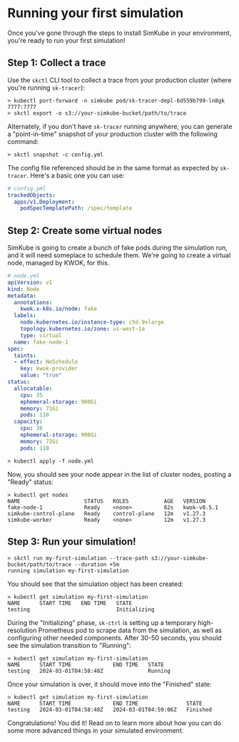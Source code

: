 <!--
template: docs.html
-->

# Running your first simulation

Once you've gone through the steps to install SimKube in your environment, you're ready to run your first simulation!

## Step 1: Collect a trace

Use the `skctl` CLI tool to collect a trace from your production cluster (where you're running `sk-tracer`):

```
> kubectl port-forward -n simkube pod/sk-tracer-depl-6d559b799-ln8gk 7777:7777
> skctl export -o s3://your-simkube-bucket/path/to/trace
```

Alternately, if you don't have `sk-tracer` running anywhere, you can generate a "point-in-time" snapshot of your
production cluster with the following command:

```
> skctl snapshot -c config.yml
```

The config file referenced should be in the same format as expected by `sk-tracer`.  Here's a basic one you can use:

```yaml
# config.yml
trackedObjects:
  apps/v1.Deployment:
    podSpecTemplatePath: /spec/template
```

## Step 2: Create some virtual nodes

SimKube is going to create a bunch of fake pods during the simulation run, and it will need someplace to schedule them.
We're going to create a virtual node, managed by KWOK, for this.

```yaml
# node.yml
apiVersion: v1
kind: Node
metadata:
  annotations:
    kwok.x-k8s.io/node: fake
  labels:
    node.kubernetes.io/instance-type: c5d.9xlarge
    topology.kubernetes.io/zone: us-west-1a
    type: virtual
  name: fake-node-1
spec:
  taints:
  - effect: NoSchedule
    key: kwok-provider
    value: "true"
status:
  allocatable:
    cpu: 35
    ephemeral-storage: 900Gi
    memory: 71Gi
    pods: 110
  capacity:
    cpu: 36
    ephemeral-storage: 900Gi
    memory: 72Gi
    pods: 110
```

```
> kubectl apply -f node.yml
```

Now, you should see your node appear in the list of cluster nodes, posting a "Ready" status:

```
> kubectl get nodes
NAME                    STATUS   ROLES           AGE   VERSION
fake-node-1             Ready    <none>          82s   kwok-v0.5.1
simkube-control-plane   Ready    control-plane   12m   v1.27.3
simkube-worker          Ready    <none>          12m   v1.27.3
```

## Step 3: Run your simulation!

```
> skctl run my-first-simulation --trace-path s3://your-simkube-bucket/path/to/trace --duration +5m
running simulation my-first-simulation
```

You should see that the simulation object has been created:

```
> kubectl get simulation my-first-simulation
NAME      START TIME   END TIME   STATE
testing                           Initializing
```

During the "Initializing" phase, `sk-ctrl` is setting up a temporary high-resolution Prometheus pod to scrape data from
the simulation, as well as configuring other needed components.  After 30-50 seconds, you should see the simulation
transition to "Running":

```
> kubectl get simulation my-first-simulation
NAME      START TIME             END TIME   STATE
testing   2024-03-01T04:58:48Z              Running
```

Once your simulation is over, it should move into the "Finished" state:

```
> kubectl get simulation my-first-simulation
NAME      START TIME             END TIME               STATE
testing   2024-03-01T04:58:48Z   2024-03-01T04:59:06Z   Finished
```

Congratulations!  You did it!  Read on to learn more about how you can do some more advanced things in your simulated
environment.
